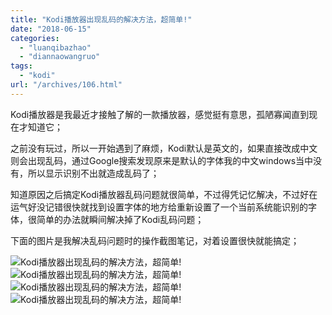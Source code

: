 ```yaml
---
title: "Kodi播放器出现乱码的解决方法，超简单!"
date: "2018-06-15"
categories: 
  - "luanqibazhao"
  - "diannaowangruo"
tags: 
  - "kodi"
url: "/archives/106.html"
---
```


Kodi播放器是我最近才接触了解的一款播放器，感觉挺有意思，孤陋寡闻直到现在才知道它；

之前没有玩过，所以一开始遇到了麻烦，Kodi默认是英文的，如果直接改成中文则会出现乱码，通过Google搜索发现原来是默认的字体我的中文windows当中没有，所以显示识别不出就造成乱码了；

知道原因之后搞定Kodi播放器乱码问题就很简单，不过得凭记忆解决，不过好在运气好没记错很快就找到设置字体的地方给重新设置了一个当前系统能识别的字体，很简单的办法就瞬间解决掉了Kodi乱码问题；

下面的图片是我解决乱码问题时的操作截图笔记，对着设置很快就能搞定；

![Kodi播放器出现乱码的解决方法，超简单!](https://img-cloud.zhoujie218.top/wp-content/uploads/2018/06/9148-120180615.jpg) ![Kodi播放器出现乱码的解决方法，超简单!](https://img-cloud.zhoujie218.top/wp-content/uploads/2018/06/9148-220180615.jpg) ![Kodi播放器出现乱码的解决方法，超简单!](https://img-cloud.zhoujie218.top/wp-content/uploads/2018/06/9148-320180615.jpg) ![Kodi播放器出现乱码的解决方法，超简单!](https://img-cloud.zhoujie218.top/wp-content/uploads/2018/06/9148-420180615.jpg)
